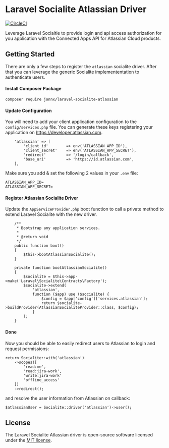 # Laravel Socialite Atlassian Driver

[![CircleCI](https://circleci.com/gh/Jonnx/laravel-socialite-atlassian/tree/master.svg?style=svg)](https://circleci.com/gh/Jonnx/laravel-socialite-atlassian/tree/master)

Leverage Laravel Socialtie to provide login and api access authorization for you application with the Connected Apps API for Atlassian Cloud products. 

## Getting Started

There are only a few steps to register the ```atlassian``` socialite driver. After that you can leverage the generic Socialite implemententation to authenticate users.

#### Install Composer Package
```
composer require jonnx/laravel-socialite-atlassian
```

#### Update Configuration
You will need to add your client application configuration to the `config/services.php` file. You can generate these keys registering
your application on https://developer.atlassian.com.

```
    'atlassian' => [
        'client_id'        => env('ATLASSIAN_APP_ID'),
        'client_secret'    => env('ATLASSIAN_APP_SECRET'),
        'redirect'         => '/login/callback',
        'base_uri'         => 'https://id.atlassian.com',
    ],
```

Make sure you add & set the following 2 values in your ```.env``` file:
```
ATLASSIAN_APP_ID=
ATLASSIAN_APP_SECRET=
```

#### Register Atlassian Socialite Driver
Update the ```AppServiceProvider.php``` boot function to call a private method to extend Laravel Socialite with the new driver.

```
    /**
     * Bootstrap any application services.
     *
     * @return void
     */
    public function boot()
    {
        $this->bootAtlassianSocialite();
    }

    private function bootAtlassianSocialite()
    {
        $socialite = $this->app->make('Laravel\Socialite\Contracts\Factory');
        $socialite->extend(
            'atlassian',
            function ($app) use ($socialite) {
                $config = $app['config']['services.atlassian'];
                return $socialite->buildProvider(AtlassianSocialiteProvider::class, $config);
            }
        );
    }
```

#### Done
Now you should be able to easily redirect users to Atlassian to login and request permissions:

```
return Socialite::with('atlassian')
    ->scopes([
        'read:me', 
        'read:jira-work', 
        'write:jira-work' 
        'offline_access'
    ])
    ->redirect();
```

and resolve the user information from Atlassian on callback:

```
$atlassianUser = Socialite::driver('atlassian')->user();
```

## License

The Laravel Socialite Atlassian driver is open-source software licensed under the [MIT license](https://opensource.org/licenses/MIT).